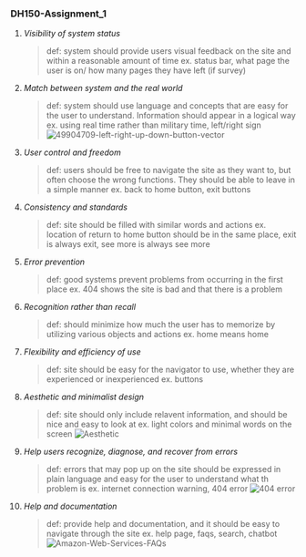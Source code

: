 ### **DH150-Assignment_1**

1. *Visibility of system status*
    > def: system should provide users visual feedback on the site and within a reasonable amount of time
    > ex. status bar, what page the user is on/ how many pages they have left (if survey)

2. *Match between system and the real world*
    > def: system should use language and concepts that are easy for the user to understand. Information should appear in a logical way
    > ex. using real time rather than military time, left/right sign
      ![49904709-left-right-up-down-button-vector](https://user-images.githubusercontent.com/59623119/71937122-46a41000-3160-11ea-9b45-821821929473.jpg)

3. *User control and freedom*
    > def: users should be free to navigate the site as they want to, but often choose the wrong functions. They should be able to leave in a simple manner
    > ex. back to home button, exit buttons

4. *Consistency and standards*
    > def: site should be filled with similar words and actions
    > ex. location of return to home button should be in the same place, exit is always exit, see more is always see more
   
5. *Error prevention*
    > def: good systems prevent problems from occurring in the first place
    > ex. 404 shows the site is bad and that there is a problem
     
6. *Recognition rather than recall*
    > def: should minimize how much the user has to memorize by utilizing various objects and actions
    > ex. home means home

7. *Flexibility and efficiency of use*
    > def: site should be easy for the navigator to use, whether they are experienced or inexperienced 
    > ex. buttons

8. *Aesthetic and minimalist design*
    > def: site should only include relavent information, and should be nice and easy to look at
    > ex. light colors and minimal words on the screen
      ![Aesthetic](https://user-images.githubusercontent.com/59623119/71936136-7271c680-315d-11ea-88a1-9593ee7a602d.png)

9. *Help users recognize, diagnose, and recover from errors*
    > def: errors that may pop up on the site should be expressed in plain language and easy for the user to understand what th problem is
    > ex. internet connection warning, 404 error
      ![404 error](https://user-images.githubusercontent.com/59623119/71935866-c5974980-315c-11ea-8671-7dd19d136874.png)
     
10. *Help and documentation*
    > def: provide help and documentation, and it should be easy to navigate through the site
    > ex. help page, faqs, search, chatbot
       ![Amazon-Web-Services-FAQs](https://user-images.githubusercontent.com/59623119/71936287-d3999a00-315d-11ea-9bb9-5dceea0f9618.jpg)


